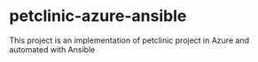 # petclinic-azure-ansible
This project is an implementation of petclinic project in Azure and automated with Ansible
